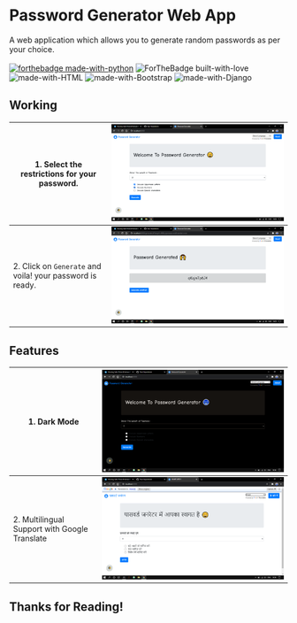 # Password Generator Web App

A web application which allows you to generate random passwords as per your choice. <br><br>
[![forthebadge made-with-python](http://ForTheBadge.com/images/badges/made-with-python.svg)](https://www.python.org/)
![ForTheBadge built-with-love](http://ForTheBadge.com/images/badges/built-with-love.svg)<br>
![made-with-HTML](https://img.shields.io/badge/HTML-5.0-ff5230?style=for-the-badge&logo=HTML5)
![made-with-Bootstrap](https://img.shields.io/badge/Bootstrap-4.0-7f50b5?style=for-the-badge&logo=Bootstrap)
![made-with-Django](https://img.shields.io/badge/Django-3.0-43993d?style=for-the-badge&logo=Django)

## Working

| 1. Select the restrictions for your password. | ![Image not found](/Readme_images/pwg3.png) |
|-----|-----|
| 2. Click on `Generate` and voila! your password is ready. | ![Image not found](/Readme_images/pwg5.png) |

## Features

| 1. Dark Mode | ![Image not found](/Readme_images/pwg6.png) |
|-----|-----|
| 2. Multilingual Support with Google Translate | ![Image not found](/Readme_images/pwg2.png) |

## Thanks for Reading!
